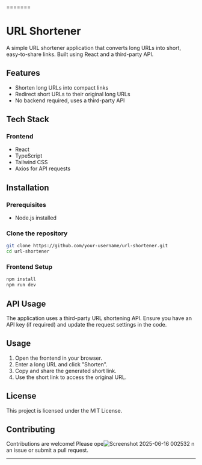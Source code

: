 =======
# URL Shortener

A simple URL shortener application that converts long URLs into short, easy-to-share links. Built using React and a third-party API.

## Features
- Shorten long URLs into compact links
- Redirect short URLs to their original long URLs
- No backend required, uses a third-party API

## Tech Stack
### Frontend
- React
- TypeScript
- Tailwind CSS 
- Axios for API requests

## Installation

### Prerequisites
- Node.js installed

### Clone the repository
```sh
git clone https://github.com/your-username/url-shortener.git
cd url-shortener
```

### Frontend Setup
```sh
npm install
npm run dev
```

## API Usage
The application uses a third-party URL shortening API. Ensure you have an API key (if required) and update the request settings in the code.

## Usage
1. Open the frontend in your browser.
2. Enter a long URL and click "Shorten".
3. Copy and share the generated short link.
4. Use the short link to access the original URL.

## License
This project is licensed under the MIT License.

## Contributing
Contributions are welcome! Please ope![Screenshot 2025-06-16 002532](https://github.com/user-attachments/assets/808e628b-dfdc-4cd5-8fd4-c3b80e22b88c)
n an issue or submit a pull request.

---

